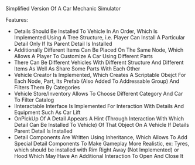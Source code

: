 Simplified Version Of A Car Mechanic Simulator

Features:
- Details Should Be Installed To Vehicle In An Order, Which Is Implemented Using A Tree Structure, i.e. Player Can Install A Particular Detail Only If Its Parent Detail Is Installed
- Additionally Different Items Can Be Placed On The Same Node, Which Allows A Player To Customize A Car Using Different Parts
- There Can Be Different Vehicles With Different Structure And Different Items As Well As Share Some Parts With Each Other
- Vehicle Creator Is Implemented, Which Creates A Scriptable Obejct For Each Node, Part, Its Prefab (Also Added To Addressable Group) And Filters Them By Categories
- Vehicle Store/Inventory Allows To Choose Different Category And Car To Filter Catalog
- IInteractable Interface Is Implemented For Interaction With Details And Equipment Such As Car Lift
- OnPickUp Of A Detail Appears A Hint (Through Interaction With Which Detail Can Be Installed To Vehicle) Of That Object On A Vehicle If Details Parent Detail Is Installed
- Detail Components Are Written Using Inheritance, Which Allows To Add Special Detail Components To Make Gameplay More Realistic, ex: Tyres, which should be installed with Rim Right Away (Not Implemented) or Hood Which May Have An Additional Interaction To Open And Close It

